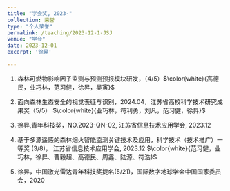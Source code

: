 ```yaml
---
title: "学会奖, 2023-"
collection: 荣誉
type: "个人荣誉"
permalink: /teaching/2023-12-1-JSJ
venue: "学会"
date: 2023-12-01
excerpt: '徐昇'

---
```

1. 森林可燃物影响因子监测与预测预报模块研发，（4/5）$\color{white}{高德民，业巧林，范习健，徐昇，吴寅}$

1. 面向森林生态安全的视觉表征与识别，2024.04，江苏省高校科学技术研究成果奖（5/5） $\color{white}{业巧林，符利勇，刘凡，范习健，徐昇}$

1. 徐昇,青年科技奖，NO.2023-QN-02, 江苏省信息技术应用学会, 2023.12

1. 基于多源遥感的森林烟火智能监测关键技术及应用，科学技术（技术推广）一等奖 (3/8)， 江苏省信息技术应用学会, 2023.12  $\color{white}{范习健，业巧林，徐昇、曹毅超、高德民、周鑫、陆源、符浩}$

1. 徐昇，中国激光雷达青年科技奖提名(5/21)，国际数字地球学会中国国家委员会，2020
